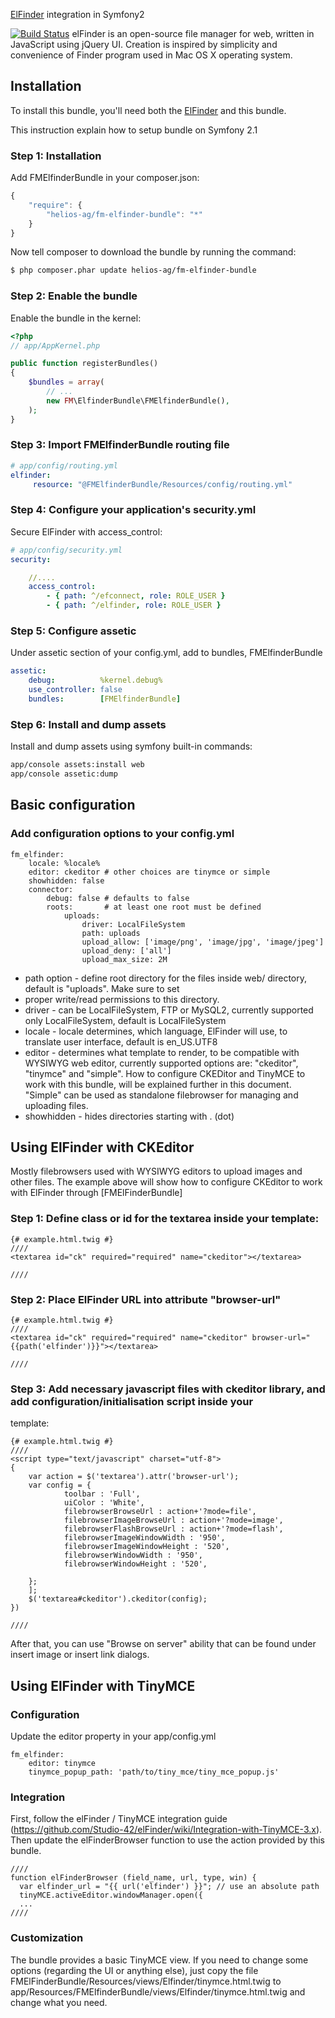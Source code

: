 [ElFinder](/Studio-42/elFinder) integration in Symfony2

[![Build Status](https://secure.travis-ci.org/helios-ag/FMElfinderBundle.png)](http://travis-ci.org/helios-ag/FMElfinderBundle)
elFinder is an open-source file manager for web, written in JavaScript using jQuery UI.
Creation is inspired by simplicity and convenience of Finder program used in Mac OS X operating system.

## Installation

To install this bundle, you'll need both the [ElFinder](/Studio-42/elFinder)
and this bundle.

This instruction explain how to setup bundle on Symfony 2.1

### Step 1: Installation

Add FMElfinderBundle in your composer.json:

```js
{
    "require": {
        "helios-ag/fm-elfinder-bundle": "*"
    }
}
```

Now tell composer to download the bundle by running the command:

``` bash
$ php composer.phar update helios-ag/fm-elfinder-bundle
```

### Step 2: Enable the bundle

Enable the bundle in the kernel:

``` php
<?php
// app/AppKernel.php

public function registerBundles()
{
    $bundles = array(
        // ...
        new FM\ElfinderBundle\FMElfinderBundle(),
    );
}
```
### Step 3: Import FMElfinderBundle routing file

``` yaml
# app/config/routing.yml
elfinder:
     resource: "@FMElfinderBundle/Resources/config/routing.yml"
```

### Step 4: Configure your application's security.yml

Secure ElFinder with access_control:
``` yaml
# app/config/security.yml
security:

    //....
    access_control:
        - { path: ^/efconnect, role: ROLE_USER }
        - { path: ^/elfinder, role: ROLE_USER }

```
### Step 5: Configure assetic
Under assetic section of your config.yml, add to bundles, FMElfinderBundle
``` yaml
assetic:
    debug:          %kernel.debug%
    use_controller: false
    bundles:        [FMElfinderBundle]
```

### Step 6: Install and dump assets

Install and dump assets using symfony built-in commands:

```sh
app/console assets:install web
app/console assetic:dump
```

## Basic configuration

### Add configuration options to your config.yml

```
fm_elfinder:
    locale: %locale%
    editor: ckeditor # other choices are tinymce or simple
    showhidden: false
    connector:
        debug: false # defaults to false
        roots:       # at least one root must be defined
            uploads:
                driver: LocalFileSystem
                path: uploads
                upload_allow: ['image/png', 'image/jpg', 'image/jpeg']
                upload_deny: ['all']
                upload_max_size: 2M
```

* path option - define root directory for the files inside web/ directory, default is "uploads". Make sure to set
* proper write/read permissions to this directory.
* driver - can be LocalFileSystem, FTP or MySQL2, currently supported only LocalFileSystem, default is LocalFileSystem
* locale - locale determines, which language, ElFinder will use, to translate user interface, default is en_US.UTF8
* editor - determines what template to render, to be compatible with WYSIWYG web editor, currently supported options are:
 "ckeditor", "tinymce" and "simple". How to configure CKEDitor and TinyMCE to work with this bundle, will be explained further in this document.
 "Simple" can be used as standalone filebrowser for managing and uploading files.
* showhidden - hides directories starting with . (dot)

## Using ElFinder with CKEditor

Mostly filebrowsers used with WYSIWYG editors to upload images and other files. The example above will show how to
configure CKEditor to work with ElFinder through [FMElFinderBundle]

### Step 1: Define class or id for the textarea inside your template:

```jinja
{# example.html.twig #}
////
<textarea id="ck" required="required" name="ckeditor"></textarea>

////
```

### Step 2: Place ElFinder URL into attribute "browser-url"

```jinja
{# example.html.twig #}
////
<textarea id="ck" required="required" name="ckeditor" browser-url="{{path('elfinder')}}"></textarea>

////
```

### Step 3: Add necessary javascript files with ckeditor library, and add configuration/initialisation script inside your
template:
```jinja
{# example.html.twig #}
////
<script type="text/javascript" charset="utf-8">
{
    var action = $('textarea').attr('browser-url');
    var config = {
            toolbar : 'Full',
            uiColor : 'White',
            filebrowserBrowseUrl : action+'?mode=file',
            filebrowserImageBrowseUrl : action+'?mode=image',
            filebrowserFlashBrowseUrl : action+'?mode=flash',
            filebrowserImageWindowWidth : '950',
            filebrowserImageWindowHeight : '520',
            filebrowserWindowWidth : '950',
            filebrowserWindowHeight : '520',

    };
    ];
    $('textarea#ckeditor').ckeditor(config);
})

////
```

After that, you can use "Browse on server" ability that can be found under insert image or insert link dialogs.

## Using ElFinder with TinyMCE

### Configuration

Update the editor property in your app/config.yml

```
fm_elfinder:
    editor: tinymce
    tinymce_popup_path: 'path/to/tiny_mce/tiny_mce_popup.js'
```

### Integration

First, follow the elFinder / TinyMCE integration guide (https://github.com/Studio-42/elFinder/wiki/Integration-with-TinyMCE-3.x).
Then update the elFinderBrowser function to use the action provided by this bundle.

```jinja
////
function elFinderBrowser (field_name, url, type, win) {
  var elfinder_url = "{{ url('elfinder') }}"; // use an absolute path
  tinyMCE.activeEditor.windowManager.open({
  ...
////
```

### Customization

The bundle provides a basic TinyMCE view. If you need to change some options (regarding the UI or anything else), just copy the file FMElFinderBundle/Resources/views/Elfinder/tinymce.html.twig to app/Resources/FMElfinderBundle/views/Elfinder/tinymce.html.twig and change what you need.

